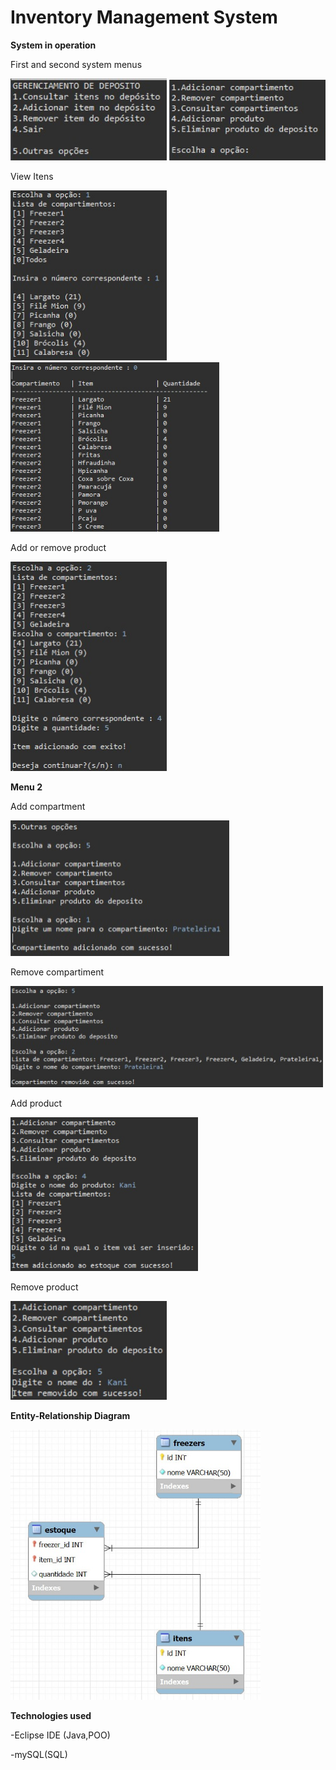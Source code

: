 # Inventory Management System

**System in operation**

First and second system menus

<img src="jdbc3/README.md/assets/Menu1.jpg" width="250" />  <img src="jdbc3/README.md/assets/Menu2.jpg" width="250" />

View Itens

<img src="jdbc3/README.md/assets/Consulta1.jpg" width="250" />  <img src="jdbc3/README.md/assets/Consulta0.jpg" width="334" />

Add or remove product

<img src="jdbc3/README.md/assets/addouremove.jpg" width="250" />

**Menu 2**

Add compartment

<img src="jdbc3/README.md/assets/addComp.jpg" width="350" />

Remove compartiment

<img src="jdbc3/README.md/assets/removeComp.jpg" width="500" />

Add product

<img src="jdbc3/README.md/assets/addProduto.jpg" width="300" />

Remove product

<img src="jdbc3/README.md/assets/removerProd.jpg" width="250" />

**Entity-Relationship Diagram**

<img src="jdbc3/README.md/assets/ER.jpg" width="400" />

**Technologies used**

-Eclipse IDE (Java,POO)

-mySQL(SQL)
